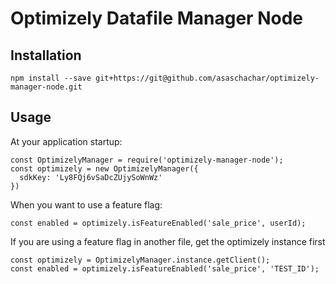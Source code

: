 # Optimizely Datafile Manager Node
                                                                        
## Installation
`npm install --save git+https://git@github.com/asaschachar/optimizely-manager-node.git`
 
## Usage 
At your application startup:
```
const OptimizelyManager = require('optimizely-manager-node');
const optimizely = new OptimizelyManager({
  sdkKey: 'Ly8FQj6vSaDcZUjySoWnWz'
})
```
When you want to use a feature flag:
```
const enabled = optimizely.isFeatureEnabled('sale_price', userId);
```                                                                     
                                                                        
If you are using a feature flag in another file, get the optimizely instance first                                                                        
```
const optimizely = OptimizelyManager.instance.getClient();
const enabled = optimizely.isFeatureEnabled('sale_price', 'TEST_ID');
```
